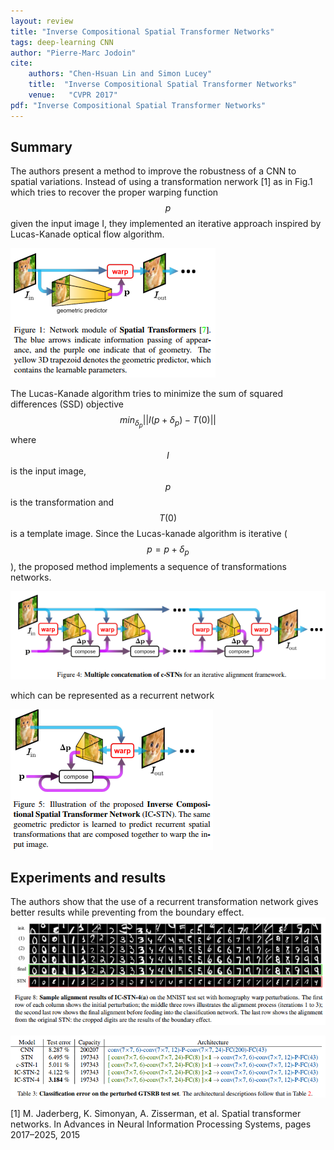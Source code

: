 ```yaml
---
layout: review
title: "Inverse Compositional Spatial Transformer Networks"
tags: deep-learning CNN
author: "Pierre-Marc Jodoin"
cite:
    authors: "Chen-Hsuan Lin and Simon Lucey"
    title:  "Inverse Compositional Spatial Transformer Networks" 
    venue:   "CVPR 2017"
pdf: "Inverse Compositional Spatial Transformer Networks"
---
```

   
## Summary

The authors present a method to improve the robustness of a CNN to spatial variations. Instead of using a transformation nerwork [1] as in Fig.1 which tries to recover the proper warping function $$p$$ given the input image I, they implemented an iterative approach inspired by Lucas-Kanade optical flow algorithm. 

![](/deep-learning/images/icstn/sc.png)

The Lucas-Kanade algorithm tries to minimize the sum of squared differences
(SSD) objective $$ min_{\delta_p} ||I(p+\delta_p) - T(0)|| $$ where $$I$$ is the input image, $$p $$ is the transformation and $$T(0)$$ is a template image.  Since the Lucas-kanade algorithm is iterative ($$p=p+\delta_p$$), the proposed method implements a sequence of transformations networks.

![](/deep-learning/images/icstn/sc1.png)
 
which can be represented as a recurrent network

![](/deep-learning/images/icstn/sc2.png)


## Experiments and results

The authors show that the use of a recurrent transformation network gives better results while preventing from the boundary effect.
![](/deep-learning/images/icstn/sc3.png)

![](/deep-learning/images/icstn/sc4.png)


[1] M. Jaderberg, K. Simonyan, A. Zisserman, et al. Spatial transformer networks. In Advances in Neural Information Processing Systems, pages 2017–2025, 2015

